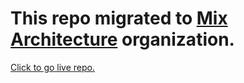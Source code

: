 #  This repo migrated to [Mix Architecture](https://github.com/mixarchitecture) organization.

[Click to go live repo.](https://github.com/mixarchitecture/arch)
